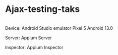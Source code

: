 <h1>Ajax-testing-taks</h1>
<br>
Device: Android Studio emulator Pixel 5 Android 13.0<br>

Server: Appium Server<br>

Inspector: Appium Inspector
